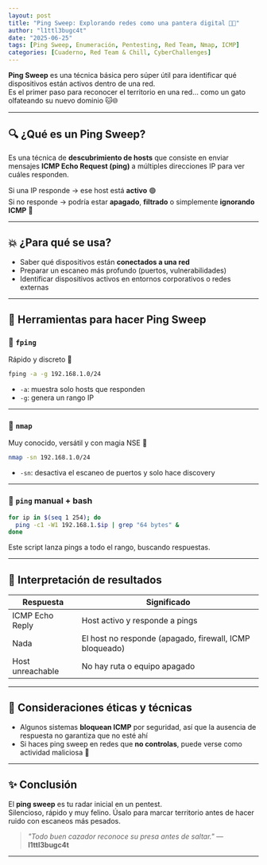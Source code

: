 ```yaml
---
layout: post
title: "Ping Sweep: Explorando redes como una pantera digital 🐾📡"
author: "l1ttl3bugc4t"
date: "2025-06-25"
tags: [Ping Sweep, Enumeración, Pentesting, Red Team, Nmap, ICMP]
categories: [Cuaderno, Red Team & Chill, CyberChallenges]
---
```


**Ping Sweep** es una técnica básica pero súper útil para identificar qué dispositivos están activos dentro de una red.  
Es el primer paso para reconocer el territorio en una red… como un gato olfateando su nuevo dominio 🐱🌐

---

## 🔍 ¿Qué es un Ping Sweep?

Es una técnica de **descubrimiento de hosts** que consiste en enviar mensajes **ICMP Echo Request (ping)** a múltiples direcciones IP para ver cuáles responden.

Si una IP responde → ese host está **activo** 🟢  
Si no responde → podría estar **apagado**, **filtrado** o simplemente **ignorando ICMP** 🔴

---

## 💥 ¿Para qué se usa?

- Saber qué dispositivos están **conectados a una red**
- Preparar un escaneo más profundo (puertos, vulnerabilidades)
- Identificar dispositivos activos en entornos corporativos o redes externas

---

## 🧰 Herramientas para hacer Ping Sweep

### 🐾 `fping`

Rápido y discreto 🐇

```bash
fping -a -g 192.168.1.0/24
```

- `-a`: muestra solo hosts que responden
- `-g`: genera un rango IP

---

### 🐾 `nmap`

Muy conocido, versátil y con magia NSE 💫

```bash
nmap -sn 192.168.1.0/24
```

- `-sn`: desactiva el escaneo de puertos y solo hace discovery

---

### 🐾 `ping` manual + bash

```bash
for ip in $(seq 1 254); do
  ping -c1 -W1 192.168.1.$ip | grep "64 bytes" & 
done
```

Este script lanza pings a todo el rango, buscando respuestas.

---

## 🎯 Interpretación de resultados

| Respuesta | Significado |
|----------|-------------|
| ICMP Echo Reply | Host activo y responde a pings |
| Nada | El host no responde (apagado, firewall, ICMP bloqueado) |
| Host unreachable | No hay ruta o equipo apagado |

---

## 🚩 Consideraciones éticas y técnicas

- Algunos sistemas **bloquean ICMP** por seguridad, así que la ausencia de respuesta no garantiza que no esté ahí
- Si haces ping sweep en redes que **no controlas**, puede verse como actividad maliciosa 🚨

---

## ✨ Conclusión

El **ping sweep** es tu radar inicial en un pentest.  
Silencioso, rápido y muy felino. Úsalo para marcar territorio antes de hacer ruido con escaneos más pesados.

> _"Todo buen cazador reconoce su presa antes de saltar."_ — **l1ttl3bugc4t**

---
